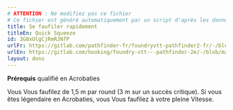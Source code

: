```yaml
---
# ATTENTION : Ne modifiez pas ce fichier
# Ce fichier est généré automatiquement par un script d'après les données du module Foundry VTT officiel et de sa traduction
title: Se faufiler rapidement
titleEn: Quick Squeeze
id: 3G8xUlgCjRmRJNfP
urlFr: https://gitlab.com/pathfinder-fr/foundryvtt-pathfinder2-fr/-/blob/master/data/feats/3G8xUlgCjRmRJNfP.htm
urlEn: https://gitlab.com/hooking/foundry-vtt---pathfinder-2e/-/blob/master/packs/data/feats.db/quick-squeeze.json
layout: dons
---
```

**Prérequis** qualifié en Acrobaties

Vous Vous faufilez de 1,5 m par round (3 m sur un succès critique). Si vous êtes légendaire en Acrobaties, vous Vous faufilez à votre pleine Vitesse.
